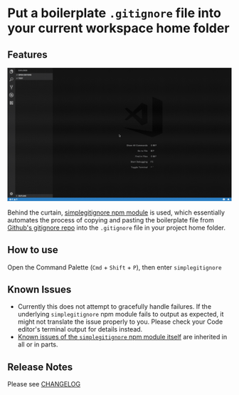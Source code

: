 # Put a boilerplate `.gitignore` file into your current workspace home folder

## Features

![example](images/example.gif)

Behind the curtain, [simplegitignore npm module](https://www.npmjs.com/package/simplegitignore) is used, which essentially automates the process of copying and pasting the boilerplate file from [Github's gitignore repo](https://github.com/github/gitignore) into the `.gitignore` file in your project home folder.

## How to use

Open the Command Palette (`Cmd` + `Shift` + `P`), then enter `simplegitignore`

## Known Issues

- Currently this does not attempt to gracefully handle failures. If the underlying `simplegitignore` npm module fails to output as expected, it might not translate the issue properly to you. Please check your Code editor's terminal output for details instead.
- [Known issues of the `simplegitignore` npm module itself](https://github.com/Thesephi/simplegitignore#known-caveats) are inherited in all or in parts.

## Release Notes

Please see [CHANGELOG](CHANGELOG.md)
